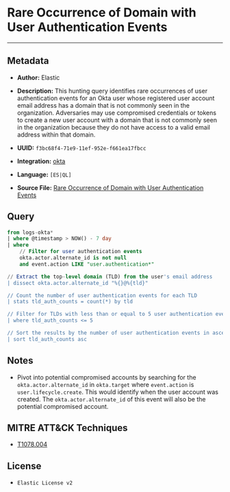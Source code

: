 # Rare Occurrence of Domain with User Authentication Events

---

## Metadata

- **Author:** Elastic
- **Description:** This hunting query identifies rare occurrences of user authentication events for an Okta user whose registered user account email address has a domain that is not commonly seen in the organization. Adversaries may use compromised credentials or tokens to create a new user account with a domain that is not commonly seen in the organization because they do not have access to a valid email address within that domain.

- **UUID:** `f3bc68f4-71e9-11ef-952e-f661ea17fbcc`
- **Integration:** [okta](https://docs.elastic.co/integrations/okta)
- **Language:** `[ES|QL]`
- **Source File:** [Rare Occurrence of Domain with User Authentication Events](../queries/persistence_rare_domain_with_user_authentication.toml)

## Query

```sql
from logs-okta*
| where @timestamp > NOW() - 7 day
| where
    // Filter for user authentication events
    okta.actor.alternate_id is not null
    and event.action LIKE "user.authentication*"

// Extract the top-level domain (TLD) from the user's email address
| dissect okta.actor.alternate_id "%{}@%{tld}"

// Count the number of user authentication events for each TLD
| stats tld_auth_counts = count(*) by tld

// Filter for TLDs with less than or equal to 5 user authentication events
| where tld_auth_counts <= 5

// Sort the results by the number of user authentication events in ascending order
| sort tld_auth_counts asc
```

## Notes

- Pivot into potential compromised accounts by searching for the `okta.actor.alternate_id` in `okta.target` where `event.action` is `user.lifecycle.create`. This would identify when the user account was created. The `okta.actor.alternate_id` of this event will also be the potential compromised account.

## MITRE ATT&CK Techniques

- [T1078.004](https://attack.mitre.org/techniques/T1078/004)

## License

- `Elastic License v2`
